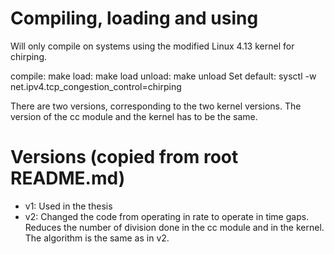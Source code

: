 # Compiling, loading and using

Will only compile on systems using the modified Linux 4.13 kernel for chirping.

compile:         make
load:            make load
unload:          make unload
Set default:     sysctl -w net.ipv4.tcp_congestion_control=chirping

There are two versions, corresponding to the two kernel versions. The version of the cc module and the kernel has to be the same.


# Versions (copied from root README.md)
- v1: Used in the thesis
- v2: Changed the code from operating in rate to operate in time gaps. Reduces the number of division done in the cc module and in the kernel. The algorithm is the same as in v2.
